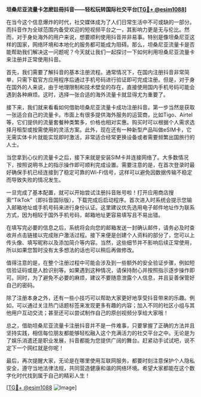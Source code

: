 **坦桑尼亚流量卡怎麽註冊抖音——轻松玩转国际社交平台[[TG💪+ @esim1088](https://t.me/s/esim1088)]**

在当今这个信息爆炸的时代，社交媒体成为了人们日常生活中不可或缺的一部分。而抖音作为全球范围内备受欢迎的短视频平台之一，其影响力更是无与伦比。然而，对于身处海外的用户来说，想要顺利使用抖音并非易事。特别是像坦桑尼亚这样的国家，网络环境和本地化的服务都可能成为阻碍。那么，坦桑尼亚流量卡是否能帮助我们解决这一问题呢？今天就让我们一起探讨一下如何利用坦桑尼亚流量卡来注册并正常使用抖音。

首先，我们需要了解抖音的基本注册流程。通常情况下，在国内注册抖音非常简单，只需下载官方应用程序后通过手机号码进行验证即可完成注册。但是，对于身在国外的人来说，由于地理限制和技术壁垒的存在，直接使用国内手机号码可能会遇到各种麻烦。这时，选择一张合适的海外流量卡就显得尤为重要了。

接下来，我们就来看看如何借助坦桑尼亚流量卡成功注册抖音。第一步当然是获取一张适合自己的流量卡。市面上有很多提供海外服务的运营商，比如Tigo、Airtel等，它们提供的流量套餐种类繁多，价格也相对实惠。购买时可以根据个人需求选择月租型或按需使用的灵活方案。此外，现在还有一种新型产品叫做eSIM卡，它无需实体卡片就能实现即时激活，非常适合经常更换设备或者需要频繁出国旅行的人士。

当您拿到心仪的流量卡之后，接下来就是安装SIM卡并连接网络了。大多数情况下，按照说明书上的指示操作即可顺利完成设置。需要注意的是，在首次登录时最好确保手机已经连接到了稳定可靠的Wi-Fi信号，这样可以避免因数据传输不稳定而导致失败的情况发生。

一旦完成了基本配置，就可以开始尝试注册抖音账号啦！打开应用商店搜索“TikTok”（即抖音国际版），下载完成后启动程序。首次进入时系统会提示您输入邮箱地址或手机号码来进行身份认证。这里建议优先选用电子邮件地址作为联系方式，因为相较于国外手机号码，邮箱地址更容易填写且不易出错。

在填写完必要的信息之后，系统将会向您的邮箱发送一封确认邮件，请务必及时查收并点击链接以完成账户激活过程。接下来便是创建个人资料的部分了，您可以上传头像、填写昵称以及添加简介等内容。当然，这些细节并不影响后续正常使用，所以如果您暂时没有太多想法的话也可以稍后再做修改。

值得注意的是，在整个注册过程中可能会涉及到一些额外的安全验证步骤，例如短信验证码或是人脸识别等。如果遇到这种情况，请保持耐心并按照指示逐步操作即可。同时，为了避免不必要的麻烦，建议不要随意泄露个人信息，并且妥善保管好自己的密码。

除了注册本身之外，还有一些小技巧可以帮助大家更好地享受抖音带来的乐趣。例如，可以通过关注热门话题标签来发现更多有趣的内容；加入不同的社区小组与其他用户互动交流；甚至还可以尝试制作自己的原创视频分享给大家哦！

总之，借助坦桑尼亚流量卡注册抖音并不是一件难事，只要掌握了正确的方法并且坚持实践，相信每位朋友都能够轻松融入这个充满活力的社交平台之中。无论是为了娱乐消遣还是职业发展，抖音都能为您提供广阔的舞台。赶紧动手试试吧，说不定下一个网红就是你呢！

最后，再次提醒大家，无论是在哪里使用互联网服务，都要时刻注意保护个人隐私安全，遵守当地法律法规，共同营造健康和谐的网络环境。希望大家都能在这个数字化时代找到属于自己的精彩人生！

[[TG💪+ @esim1088](https://t.me/s/esim1088) ![Image](https://i.postimg.cc/4NQfJmqS/Snipaste-2025-05-13-00-14-12.png)]